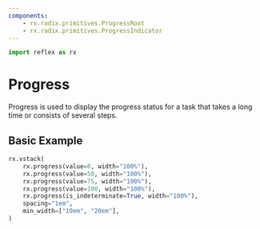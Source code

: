 ```yaml
---
components:
    - rx.radix.primitives.ProgressRoot
    - rx.radix.primitives.ProgressIndicator
---
```

```python exec
import reflex as rx
```

# Progress

Progress is used to display the progress status for a task that takes a long time or consists of several steps.

## Basic Example

```python demo
rx.vstack(
    rx.progress(value=0, width="100%"),
    rx.progress(value=50, width="100%"),
    rx.progress(value=75, width="100%"),
    rx.progress(value=100, width="100%"),
    rx.progress(is_indeterminate=True, width="100%"),
    spacing="1em",
    min_width=["10em", "20em"],
)
```
